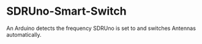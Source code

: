 # SDRUno-Smart-Switch
An Arduino detects the frequency SDRUno is set to and switches Antennas automatically.
